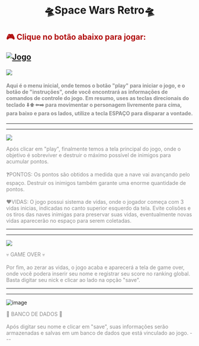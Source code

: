 <h1 style="text-align: center;">🛸Space Wars Retro🛸</h1>

<h2> <p style="color:rgba(174, 6, 6, 0.974);"> 🎮 Clique no botão abaixo para jogar: </p>
  
[![Jogo](https://img.shields.io/website?label=Space-Wars&style=for-the-badge&url=https://spacewarsed.netlify.app/)](https://spacewarsed.netlify.app/)

<img src ="https://github.com/EduardoFigueiredoo/Space-Wars-Game/assets/159921339/6acd380c-6ab1-4e58-b2b8-d0c4e43b1f45">

#### <p style="color: rgb(141, 141, 141);">Aqui é o menu inicial, onde temos o botão "play" para iniciar o jogo, e o botão de "instruções", onde você encontrará as informações de comandos de controle do jogo. Em resumo, uses as teclas direcionais do teclado ⬇️⬆️⬅️➡️ para movimentar o personagem livremente para cima, para baixo e para os lados, utilize a tecla ESPAÇO para disparar a vontade. </p>
 ---
 ---
<img src="https://github.com/EduardoFigueiredoo/Space-Wars-Game/assets/159921339/a3123eb1-b815-423a-a4c5-350b0acbf659">

<p style="color: rgb(141, 141, 141);">Após clicar em "play", finalmente temos a tela principal do jogo, onde o objetivo é sobreviver e destruir o máximo possível de inimigos para acumular pontos. <br> <br>❓PONTOS: Os pontos são obtidos a medida que a nave vai avançando pelo espaço. Destruir os inimigos também garante uma enorme quantidade de pontos. <br> <br>❤️VIDAS: O jogo possui sistema de vidas, onde o jogador começa com 3 vidas inicias, indicadas no canto superior esquerdo da tela. Evite colisões e os tiros das naves inimigas para preservar suas vidas, eventualmente novas vidas aparecerão no espaço para serem coletadas. </p>

 ---
 ---
 <img src="https://github.com/EduardoFigueiredoo/Space-Wars-Game/assets/159921339/2d277b33-8f50-4b83-9ff6-f3cb7d18effc">
 
 <p style="color: rgb(141, 141, 141);">💀 GAME OVER 💀 <br> <br> Por fim, ao zerar as vidas, o jogo acaba e aparecerá a tela de game over, onde você podera inserir seu nome e registrar seu score no ranking global. Basta digitar seu nick e clicar ao lado na opção "save".

 ---
 ---
 ![image](https://github.com/EduardoFigueiredoo/Space-Wars-Game/assets/159921339/1f62571d-2c76-44b2-b2e7-3a4de8f8467c)
 
<p style="color: rgb(141, 141, 141);">🎲 BANCO DE DADOS 🎲 <br> <br> Após digitar seu nome e clicar em "save", suas informações serão armazenadas e salvas em um banco de dados que está vinculado ao jogo. 
---
 
